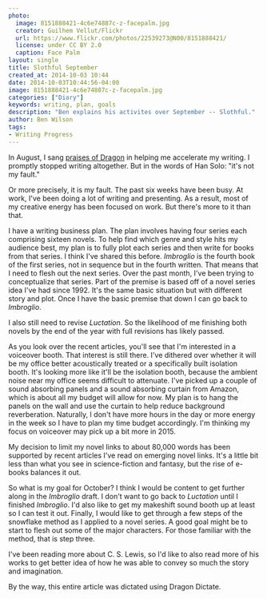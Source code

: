 ```yaml
---
photo:
  image: 8151888421-4c6e74887c-z-facepalm.jpg
  creator: Guilhem Vellut/Flickr
  url: https://www.flickr.com/photos/22539273@N00/8151888421/
  license: under CC BY 2.0
  caption: Face Palm
layout: single
title: Slothful September
created_at: 2014-10-03 10:44
date: 2014-10-03T10:44:56-04:00
image: 8151888421-4c6e74887c-z-facepalm.jpg
categories: ["Diary"]
keywords: writing, plan, goals
description: "Ben explains his activites over September -- Slothful."
author: Ben Wilson
tags:
- Writing Progress
---
```

In August, I sang [praises of Dragon](/posts/here-be-dragons-dictating/) in helping me accelerate my writing. I promptly stopped writing altogether. But in the words of Han Solo: "it's not my fault."

<!--more-->

Or more precisely, it is my fault. The past six weeks have been busy. At work, I've been doing a lot of writing and presenting. As a result, most of my creative energy has been focused on work. But there's more to it than that.

I have a writing business plan. The plan involves having four series each comprising sixteen novels. To help find which genre and style hits my audience best, my plan is to fully plot each series and then write for books from that series. I think I've shared this before. *Imbroglio* is the fourth book of the first series, not in sequence but in the fourth written. That means that I need to flesh out the next series. Over the past month, I've been trying to conceptualize that series. Part of the premise is based off of a novel series idea I've had since 1992. It's the same basic situation but with different story and plot. Once I have the basic premise that down I can go back to *Imbroglio*.

I also still need to revise *Luctation*. So the likelihood of me finishing both novels by the end of the year with full revisions has likely passed.

As you look over the recent articles, you'll see that I'm interested in a voiceover booth. That interest is still there. I've dithered over whether it will be my office better acoustically treated or a specifically built isolation booth. It's looking more like it'll be the isolation booth, because the ambient noise near my office seems difficult to attenuate. I've picked up a couple of sound absorbing panels and a sound absorbing curtain from Amazon, which is about all my budget will allow for now. My plan is to hang the panels on the wall and use the curtain to help reduce background reverberation. Naturally, I don't have more hours in the day or more energy in the week so I have to plan my time budget accordingly. I'm thinking my focus on voiceover may pick up a bit more in 2015.

My decision to limit my novel links to about 80,000 words has been supported by recent articles I've read on emerging novel links. It's a little bit less than what you see in science-fiction and fantasy, but the rise of e-books balances it out.

So what is my goal for October? I think I would be content to get further along in the *Imbroglio* draft. I don't want to go back to *Luctation* until I finished *Imbroglio*. I'd also like to get my makeshift sound booth up at least so I can test it out. Finally, I would like to get through a few steps of the snowflake method as I applied to a novel series. A good goal might be to start to flesh out some of the major characters. For those familiar with the method, that is step three.

I've been reading more about C. S. Lewis, so I'd like to also read more of his works to get better idea of how he was able to convey so much the story and imagination.

By the way, this entire article was dictated using Dragon Dictate.
